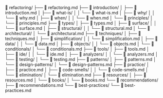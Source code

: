 📁 refactoring/
├── 📄 refactoring.md
├── 📁 introduction/
│   ├── 📄 introduction.md
│   ├── 📁 what-is/
│   │   └── 📄 what-is.md
│   ├── 📁 why/
│   │   └── 📄 why.md
│   ├── 📁 when/
│   │   └── 📄 when.md
│   └── 📁 principles/
│       └── 📄 principles.md
├── 📁 types/
│   ├── 📄 types.md
│   ├── 📁 surface/
│   │   └── 📄 surface.md
│   ├── 📁 structural/
│   │   └── 📄 structural.md
│   └── 📁 architectural/
│       └── 📄 architectural.md
├── 📁 techniques/
│   ├── 📄 techniques.md
│   ├── 📁 simplification/
│   │   └── 📄 simplification.md
│   ├── 📁 data/
│   │   └── 📄 data.md
│   ├── 📁 objects/
│   │   └── 📄 objects.md
│   └── 📁 conditionals/
│       └── 📄 conditionals.md
├── 📁 tools/
│   ├── 📄 tools.md
│   ├── 📁 ide/
│   │   └── 📄 ide.md
│   ├── 📁 analyzers/
│   │   └── 📄 analyzers.md
│   └── 📁 testing/
│       └── 📄 testing.md
├── 📁 patterns/
│   ├── 📄 patterns.md
│   └── 📁 design-patterns/
│       └── 📄 design-patterns.md
├── 📁 practice/
│   ├── 📄 practice.md
│   ├── 📁 code-smells/
│   │   └── 📄 code-smells.md
│   └── 📁 elimination/
│       └── 📄 elimination.md
├── 📁 resources/
│   ├── 📄 resources.md
│   └── 📁 books/
│       └── 📄 books.md
└── 📁 recommendations/
    ├── 📄 recommendations.md
    └── 📁 best-practices/
        └── 📄 best-practices.md